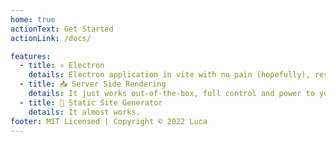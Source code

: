 ```yaml
---
home: true
actionText: Get Started
actionLink: /docs/

features:
  - title: ⚛️ Electron
    details: Electron application in vite with no pain (hopefully), restart automatically and yes, I know it's fast indeed.
  - title: 📥 Server Side Rendering
    details: It just works out-of-the-box, full control and power to you with almost-zero abstractions.
  - title: 📔 Static Site Generator
    details: It almost works.
footer: MIT Licensed | Copyright © 2022 Luca
---
```

